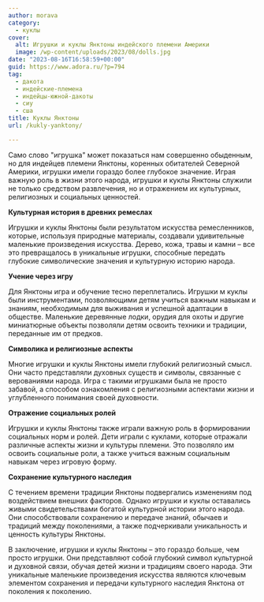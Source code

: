 ```yaml
---
author: morava
category:
  - куклы
cover:
  alt: Игрушки и куклы Янктоны индейского племени Америки
  image: /wp-content/uploads/2023/08/dolls.jpg
date: "2023-08-16T16:58:59+00:00"
guid: https://www.adora.ru/?p=794
tag:
  - дакота
  - индейские-племена
  - индейцы-южной-дакоты
  - сиу
  - сша
title: Куклы Янктоны
url: /kukly-yanktony/

---
```

Само слово "игрушка" может показаться нам совершенно обыденным, но для индейцев племени Янктоны, коренных обитателей Северной Америки, игрушки имели гораздо более глубокое значение. Играя важную роль в жизни этого народа, игрушки и куклы Янктоны служили не только средством развлечения, но и отражением их культурных, религиозных и социальных ценностей.

**Культурная история в древних ремеслах**

Игрушки и куклы Янктоны были результатом искусства ремесленников, которые, используя природные материалы, создавали удивительные маленькие произведения искусства. Дерево, кожа, травы и камни – все это превращалось в уникальные игрушки, способные передать глубокие символические значения и культурную историю народа.

**Учение через игру**

Для Янктоны игра и обучение тесно переплетались. Игрушки м куклы были инструментами, позволяющими детям учиться важным навыкам и знаниям, необходимым для выживания и успешной адаптации в обществе. Маленькие деревянные лодки, орудия для охоты и другие миниатюрные объекты позволяли детям освоить техники и традиции, переданные им от предков.

**Символика и религиозные аспекты**

Многие игрушки и куклы Янктоны имели глубокий религиозный смысл. Они часто представляли духовных существ и символы, связанные с верованиями народа. Игра с такими игрушками была не просто забавой, а способом ознакомления с религиозными аспектами жизни и углубленного понимания своей духовности.

**Отражение социальных ролей**

Игрушки и куклы Янктоны также играли важную роль в формировании социальных норм и ролей. Дети играли с куклами, которые отражали различные аспекты жизни и культуры племени. Это позволяло им освоить социальные роли, а также учиться важным социальным навыкам через игровую форму.

**Сохранение культурного наследия**

С течением времени традиции Янктоны подвергались изменениям под воздействием внешних факторов. Однако игрушки и куклы оставались живыми свидетельствами богатой культурной истории этого народа. Они способствовали сохранению и передаче знаний, обычаев и традиций между поколениями, а также подчеркивали уникальность и ценность культуры Янктоны.

В заключение, игрушки и куклы Янктоны – это гораздо больше, чем просто игрушки. Они представляют собой глубокий символ культурной и духовной связи, обучая детей жизни и традициям своего народа. Эти уникальные маленькие произведения искусства являются ключевым элементом сохранения и передачи культурного наследия Янктона от поколения к поколению.
